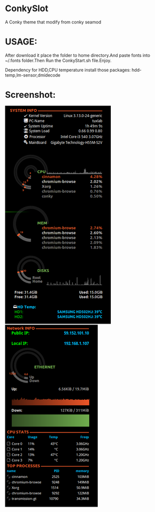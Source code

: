 ConkySlot
=========

A Conky theme that modify from conky seamod

USAGE:
=======
After download it place the folder to home directory.And paste fonts into ~/.fonts folder.Then Run the ConkyStart.sh file.Enjoy.

Dependency for HDD,CPU temperature install those packages: hdd-temp,lm-sensor,dmidecode

Screenshot:
==========
<img src="p1.png">
<img src="p2.png">
